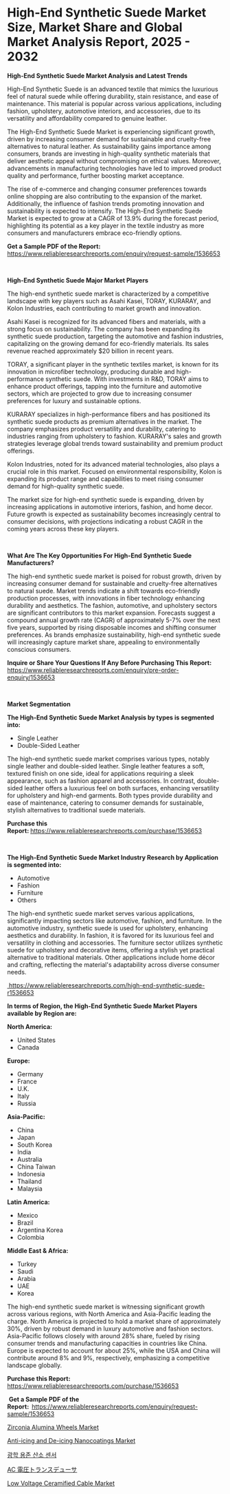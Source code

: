 <p><h1>High-End Synthetic Suede Market Size, Market Share and Global Market Analysis Report, 2025 - 2032</h1></p><p><strong>High-End Synthetic Suede Market Analysis and Latest Trends</strong></p>
<p><p>High-End Synthetic Suede is an advanced textile that mimics the luxurious feel of natural suede while offering durability, stain resistance, and ease of maintenance. This material is popular across various applications, including fashion, upholstery, automotive interiors, and accessories, due to its versatility and affordability compared to genuine leather.</p><p>The High-End Synthetic Suede Market is experiencing significant growth, driven by increasing consumer demand for sustainable and cruelty-free alternatives to natural leather. As sustainability gains importance among consumers, brands are investing in high-quality synthetic materials that deliver aesthetic appeal without compromising on ethical values. Moreover, advancements in manufacturing technologies have led to improved product quality and performance, further boosting market acceptance.</p><p>The rise of e-commerce and changing consumer preferences towards online shopping are also contributing to the expansion of the market. Additionally, the influence of fashion trends promoting innovation and sustainability is expected to intensify. The High-End Synthetic Suede Market is expected to grow at a CAGR of 13.9% during the forecast period, highlighting its potential as a key player in the textile industry as more consumers and manufacturers embrace eco-friendly options.</p></p>
<p><strong>Get a Sample PDF of the Report:&nbsp;</strong> <a href="https://www.reliableresearchreports.com/enquiry/request-sample/1536653?utm_campaign=38&utm_medium=2&utm_source=Github&utm_content=ia&utm_term=03042025&utm_id=high-end-synthetic-suede">https://www.reliableresearchreports.com/enquiry/request-sample/1536653</a></p>
<p>&nbsp;</p>
<p><strong>High-End Synthetic Suede Major Market Players</strong></p>
<p><p>The high-end synthetic suede market is characterized by a competitive landscape with key players such as Asahi Kasei, TORAY, KURARAY, and Kolon Industries, each contributing to market growth and innovation. </p><p>Asahi Kasei is recognized for its advanced fibers and materials, with a strong focus on sustainability. The company has been expanding its synthetic suede production, targeting the automotive and fashion industries, capitalizing on the growing demand for eco-friendly materials. Its sales revenue reached approximately $20 billion in recent years.</p><p>TORAY, a significant player in the synthetic textiles market, is known for its innovation in microfiber technology, producing durable and high-performance synthetic suede. With investments in R&D, TORAY aims to enhance product offerings, tapping into the furniture and automotive sectors, which are projected to grow due to increasing consumer preferences for luxury and sustainable options.</p><p>KURARAY specializes in high-performance fibers and has positioned its synthetic suede products as premium alternatives in the market. The company emphasizes product versatility and durability, catering to industries ranging from upholstery to fashion. KURARAY's sales and growth strategies leverage global trends toward sustainability and premium product offerings.</p><p>Kolon Industries, noted for its advanced material technologies, also plays a crucial role in this market. Focused on environmental responsibility, Kolon is expanding its product range and capabilities to meet rising consumer demand for high-quality synthetic suede.</p><p>The market size for high-end synthetic suede is expanding, driven by increasing applications in automotive interiors, fashion, and home decor. Future growth is expected as sustainability becomes increasingly central to consumer decisions, with projections indicating a robust CAGR in the coming years across these key players.</p></p>
<p>&nbsp;</p>
<p><strong>What Are The Key Opportunities For High-End Synthetic Suede Manufacturers?</strong></p>
<p><p>The high-end synthetic suede market is poised for robust growth, driven by increasing consumer demand for sustainable and cruelty-free alternatives to natural suede. Market trends indicate a shift towards eco-friendly production processes, with innovations in fiber technology enhancing durability and aesthetics. The fashion, automotive, and upholstery sectors are significant contributors to this market expansion. Forecasts suggest a compound annual growth rate (CAGR) of approximately 5-7% over the next five years, supported by rising disposable incomes and shifting consumer preferences. As brands emphasize sustainability, high-end synthetic suede will increasingly capture market share, appealing to environmentally conscious consumers.</p></p>
<p><strong>Inquire or Share Your Questions If Any Before Purchasing This Report:</strong> <a href="https://www.reliableresearchreports.com/enquiry/pre-order-enquiry/1536653?utm_campaign=38&utm_medium=2&utm_source=Github&utm_content=ia&utm_term=03042025&utm_id=high-end-synthetic-suede">https://www.reliableresearchreports.com/enquiry/pre-order-enquiry/1536653</a></p>
<p>&nbsp;</p>
<p><strong>Market Segmentation</strong></p>
<p><strong>The High-End Synthetic Suede Market Analysis by types is segmented into:</strong></p>
<p><ul><li>Single Leather</li><li>Double-Sided Leather</li></ul></p>
<p><p>The high-end synthetic suede market comprises various types, notably single leather and double-sided leather. Single leather features a soft, textured finish on one side, ideal for applications requiring a sleek appearance, such as fashion apparel and accessories. In contrast, double-sided leather offers a luxurious feel on both surfaces, enhancing versatility for upholstery and high-end garments. Both types provide durability and ease of maintenance, catering to consumer demands for sustainable, stylish alternatives to traditional suede materials.</p></p>
<p><strong>Purchase this Report:&nbsp;</strong><a href="https://www.reliableresearchreports.com/purchase/1536653?utm_campaign=38&utm_medium=2&utm_source=Github&utm_content=ia&utm_term=03042025&utm_id=high-end-synthetic-suede">https://www.reliableresearchreports.com/purchase/1536653</a></p>
<p>&nbsp;</p>
<p><strong>The High-End Synthetic Suede Market Industry Research by Application is segmented into:</strong></p>
<p><ul><li>Automotive</li><li>Fashion</li><li>Furniture</li><li>Others</li></ul></p>
<p><p>The high-end synthetic suede market serves various applications, significantly impacting sectors like automotive, fashion, and furniture. In the automotive industry, synthetic suede is used for upholstery, enhancing aesthetics and durability. In fashion, it is favored for its luxurious feel and versatility in clothing and accessories. The furniture sector utilizes synthetic suede for upholstery and decorative items, offering a stylish yet practical alternative to traditional materials. Other applications include home décor and crafting, reflecting the material's adaptability across diverse consumer needs.</p></p>
<p><a href="https://www.reliableresearchreports.com/high-end-synthetic-suede-r1536653?utm_campaign=38&utm_medium=2&utm_source=Github&utm_content=ia&utm_term=03042025&utm_id=high-end-synthetic-suede">&nbsp;https://www.reliableresearchreports.com/high-end-synthetic-suede-r1536653</a></p>
<p><strong>In terms of Region, the High-End Synthetic Suede Market Players available by Region are:</strong></p>
<p>
    <p> <strong> North America: </strong>
        <ul>
            <li>United States</li>
            <li>Canada</li>
        </ul>
        </p> 
    <p> <strong> Europe: </strong>
        <ul>
            <li>Germany</li>
            <li>France</li>
            <li>U.K.</li>
            <li>Italy</li>
            <li>Russia</li>
        </ul>
        </p> 
    <p> <strong> Asia-Pacific: </strong>
        <ul>
            <li>China</li>
            <li>Japan</li>
            <li>South Korea</li>
            <li>India</li>
            <li>Australia</li>
            <li>China Taiwan</li>
            <li>Indonesia</li>
            <li>Thailand</li>
            <li>Malaysia</li>
        </ul>
        </p> 
    <p> <strong> Latin America: </strong>
        <ul>
            <li>Mexico</li>
            <li>Brazil</li>
            <li>Argentina Korea</li>
            <li>Colombia</li>
        </ul>
        </p> 
    <p> <strong> Middle East & Africa: </strong>
        <ul>
            <li>Turkey</li>
            <li>Saudi</li>
            <li>Arabia</li>
            <li>UAE</li>
            <li>Korea</li>
        </ul>
    </p>
    </p>
<p><p>The high-end synthetic suede market is witnessing significant growth across various regions, with North America and Asia-Pacific leading the charge. North America is projected to hold a market share of approximately 30%, driven by robust demand in luxury automotive and fashion sectors. Asia-Pacific follows closely with around 28% share, fueled by rising consumer trends and manufacturing capacities in countries like China. Europe is expected to account for about 25%, while the USA and China will contribute around 8% and 9%, respectively, emphasizing a competitive landscape globally.</p></p>
<p><strong>Purchase this Report: </strong><a href="https://www.reliableresearchreports.com/purchase/1536653?utm_campaign=38&utm_medium=2&utm_source=Github&utm_content=ia&utm_term=03042025&utm_id=high-end-synthetic-suede">https://www.reliableresearchreports.com/purchase/1536653</a></p>
<p>&nbsp;<strong>Get a Sample PDF of the Report:&nbsp;&nbsp;</strong><a href="https://www.reliableresearchreports.com/enquiry/request-sample/1536653?utm_campaign=38&utm_medium=2&utm_source=Github&utm_content=ia&utm_term=03042025&utm_id=high-end-synthetic-suede">https://www.reliableresearchreports.com/enquiry/request-sample/1536653</a></p>
<p><strong></strong></p>
<p><p><a href="https://github.com/widlerumland/Market-Research-Report-List-1/blob/main/zirconia-alumina-wheels-market.md?utm_campaign=38&utm_medium=2&utm_source=Github&utm_content=ia&utm_term=03042025&utm_id=high-end-synthetic-suede">Zirconia Alumina Wheels Market</a></p><p><a href="https://github.com/uldularido/Market-Research-Report-List-1/blob/main/anti-icing-and-de-icing-nanocoatings-market.md?utm_campaign=38&utm_medium=2&utm_source=Github&utm_content=ia&utm_term=03042025&utm_id=high-end-synthetic-suede">Anti-icing and De-icing Nanocoatings Market</a></p><p><a href="https://github.com/laholand/Market-Research-Report-List-7/blob/main/647479551650.md?utm_campaign=38&utm_medium=2&utm_source=Github&utm_content=ia&utm_term=03042025&utm_id=high-end-synthetic-suede">광학 용존 산소 센서</a></p><p><a href="https://github.com/mohamedbakry57/Market-Research-Report-List-7/blob/main/975284151636.md?utm_campaign=38&utm_medium=2&utm_source=Github&utm_content=ia&utm_term=03042025&utm_id=high-end-synthetic-suede">AC 電圧トランスデューサ</a></p><p><a href="https://github.com/gummaarmel83/Market-Research-Report-List-1/blob/main/low-voltage-ceramified-cable-market.md?utm_campaign=38&utm_medium=2&utm_source=Github&utm_content=ia&utm_term=03042025&utm_id=high-end-synthetic-suede">Low Voltage Ceramified Cable Market</a></p></p>